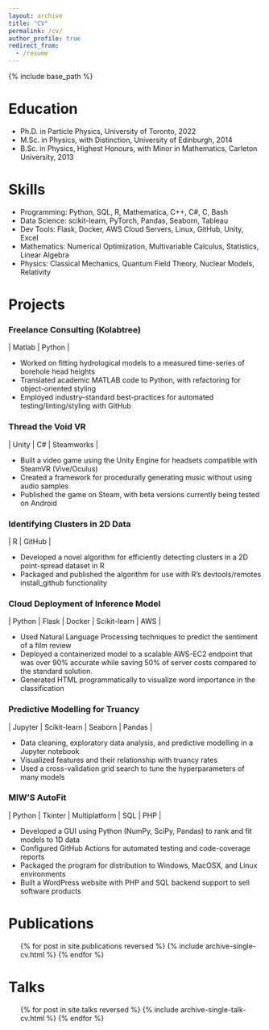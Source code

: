 ```yaml
---
layout: archive
title: "CV"
permalink: /cv/
author_profile: true
redirect_from:
  - /resume
---
```


{% include base_path %}


Education
======
* Ph.D. in Particle Physics, University of Toronto, 2022
* M.Sc. in Physics, with Distinction, University of Edinburgh, 2014
* B.Sc. in Physics, Highest Honours, with Minor in Mathematics, Carleton University, 2013
  
Skills
======
* Programming: Python, SQL, R, Mathematica, C++, C#, C, Bash
* Data Science: scikit-learn, PyTorch, Pandas, Seaborn, Tableau
* Dev Tools: Flask, Docker, AWS Cloud Servers, Linux, GitHub, Unity, Excel
* Mathematics: Numerical Optimization, Multivariable Calculus, Statistics, Linear Algebra
* Physics: Classical Mechanics, Quantum Field Theory, Nuclear Models, Relativity

Projects
======

### Freelance Consulting (Kolabtree) 
| Matlab | Python |

* Worked on fitting hydrological models to a measured time-series of borehole head heights
* Translated academic MATLAB code to Python, with refactoring for object-oriented styling
* Employed industry-standard best-practices for automated testing/linting/styling with GitHub

### Thread the Void VR
| Unity | C# | Steamworks |
* Built a video game using the Unity Engine for headsets compatible with SteamVR (Vive/Oculus)
* Created a framework for procedurally generating music without using audio samples
* Published the game on Steam, with beta versions currently being tested on Android

### Identifying Clusters in 2D Data
| R | GitHub |
* Developed a novel algorithm for efficiently detecting clusters in a 2D point-spread dataset in R
* Packaged and published the algorithm for use with R’s devtools/remotes install_github functionality

### Cloud Deployment of Inference Model 
| Python | Flask | Docker | Scikit-learn | AWS |
* Used Natural Language Processing techniques to predict the sentiment of a film review
* Deployed a containerized model to a scalable AWS-EC2 endpoint that was over 90% accurate
while saving 50% of server costs compared to the standard solution.
* Generated HTML programmatically to visualize word importance in the classification

### Predictive Modelling for Truancy
| Jupyter | Scikit-learn | Seaborn | Pandas |
* Data cleaning, exploratory data analysis, and predictive modelling in a Jupyter notebook
* Visualized features and their relationship with truancy rates
* Used a cross-validation grid search to tune the hyperparameters of many models

### MIW’S AutoFit
| Python | Tkinter | Multiplatform | SQL | PHP |
* Developed a GUI using Python (NumPy, SciPy, Pandas) to rank and fit models to 1D data
* Configured GitHub Actions for automated testing and code-coverage reports
* Packaged the program for distribution to Windows, MacOSX, and Linux environments
* Built a WordPress website with PHP and SQL backend support to sell software products

Publications
======
  <ul>{% for post in site.publications reversed %}
    {% include archive-single-cv.html %}
  {% endfor %}</ul>
  
Talks
======
  <ul>{% for post in site.talks reversed %}
    {% include archive-single-talk-cv.html %}
  {% endfor %}</ul>

